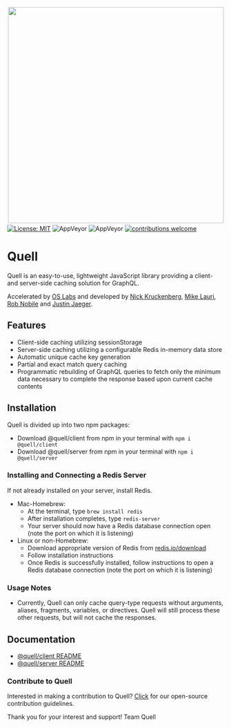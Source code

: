 <p align="center"><img src="./demo/client/src/images/quell_logos/QUELL-nested-LG@0.75x.png" width='500' style="margin-top: 10px; margin-bottom: -10px;"></p>

[![License: MIT](https://img.shields.io/badge/License-MIT-yellow.svg)](https://github.com/oslabs-beta/Quell/blob/master/LICENSE)
![AppVeyor](https://img.shields.io/badge/build-passing-brightgreen.svg)
![AppVeyor](https://img.shields.io/badge/version-1.0.1-blue.svg)
[![contributions welcome](https://img.shields.io/badge/contributions-welcome-brightgreen.svg?style=flat)](https://github.com/oslabs-beta/Quell/issues)

# Quell

Quell is an easy-to-use, lightweight JavaScript library providing a client- and server-side caching solution for GraphQL.

Accelerated by [OS Labs](https://github.com/oslabs-beta/) and developed by [Nick Kruckenberg](https://github.com/kruckenberg), [Mike Lauri](https://github.com/MichaelLauri), [Rob Nobile](https://github.com/RobNobile) and [Justin Jaeger](https://github.com/justinjaeger).

## Features

- Client-side caching utilizing sessionStorage
- Server-side caching utilizing a configurable Redis in-memory data store
- Automatic unique cache key generation
- Partial and exact match query caching
- Programmatic rebuilding of GraphQL queries to fetch only the minimum data necessary to complete the response based upon current cache contents

## Installation

Quell is divided up into two npm packages:

- Download @quell/client from npm in your terminal with `npm i @quell/client`
- Download @quell/server from npm in your terminal with `npm i @quell/server`

### Installing and Connecting a Redis Server

If not already installed on your server, install Redis.
- Mac-Homebrew:
    - At the terminal, type `brew install redis`
    - After installation completes, type `redis-server`
    - Your server should now have a Redis database connection open (note the port on which it is listening)
- Linux or non-Homebrew:
    - Download appropriate version of Redis from [redis.io/download](http://redis.io/download)
    - Follow installation instructions
    - Once Redis is successfully installed, follow instructions to open a Redis database connection (note the port on which it is listening)

### Usage Notes

- Currently, Quell can only cache query-type requests without arguments, aliases, fragments, variables, or directives. Quell will still process these other requests, but will not cache the responses.

## Documentation

- [@quell/client README](./quell-client/README.md)
-  [@quell/server README](./quell-server/README.md)

### Contribute to Quell

Interested in making a contribution to Quell? [Click](./CONTRIBUTING.md) for our open-source contribution guidelines.

Thank you for your interest and support!
Team Quell
